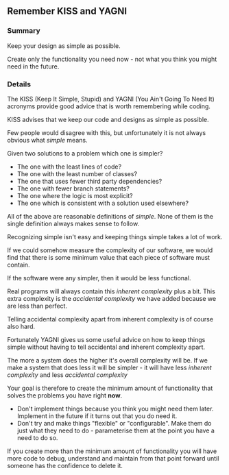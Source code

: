## Remember KISS and YAGNI

### Summary

Keep your design as simple as possible. 

Create only the functionality you need now - not what you think you might need in the future.

### Details

The KISS (Keep It Simple, Stupid) and YAGNI (You Ain't Going To Need It) acronyms provide good advice that is worth remembering while coding.

KISS advises that we keep our code and designs as simple as possible.  

Few people would disagree with this, but unfortunately it is not always obvious what *simple* means.

Given two solutions to a problem which one is simpler?

* The one with the least lines of code?
* The one with the least number of classes?
* The one that uses fewer third party dependencies?
* The one with fewer branch statements?
* The one where the logic is most explicit?
* The one which is consistent with a solution used elsewhere?

All of the above are reasonable definitions of *simple*. None of them is the single definition always makes sense to follow.

Recognizing simple isn't easy and keeping things simple takes a lot of work. 

If we could somehow measure the complexity of our software, we would find that there is some minimum value that each piece of software must contain. 

If the software were any simpler, then it would be less functional. 

Real programs will always contain this *inherent complexity* plus a bit. This extra complexity is the *accidental complexity* we have added because we are less than perfect.  

Telling accidental complexity apart from inherent complexity is of course also hard. 

Fortunately YAGNI gives us some useful advice on how to keep things simple without having to tell accidental and inherent complexity apart.

The more a system does the higher it's overall complexity will be. If we make a system that does less it will be simpler - it will have less *inherent complexity* and less *accidental complexity*

Your goal is therefore to create the minimum amount of functionality that solves the problems you have right **now**.

* Don't implement things because you think you might need them later. Implement in the future if it turns out that you do need it.
* Don't try and make things "flexible" or "configurable". Make them do just what they need to do - parameterise them at the point you have a need to do so.

If you create more than the minimum amount of functionality you will have more code to debug, understand and maintain from that point forward until someone has the confidence to delete it.


